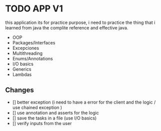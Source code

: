 # TODO APP V1

this application its for practice purpose, i need to practice the thing that i learned from java the complite reference and effective java.

- OOP
- Packages/Interfaces
- Excepciones
- Multithreading 
- Enums/Annotations
- I/O basics
- Generics
- Lambdas

## Changes
- [] better exception (i need to have a error for the client and the logic / use chained exception )
- [] use annotation and asserts for the logic
- [] save the tasks in a file (use I/O basics)
- [] verify inputs from the user

